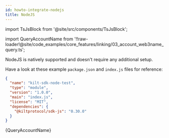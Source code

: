 ```yaml
---
id: howto-integrate-nodejs
title: NodeJS
---
```


import TsJsBlock from '@site/src/components/TsJsBlock';

import QueryAccountName from '!!raw-loader!@site/code_examples/core_features/linking/03_account_web3name_query.ts';

NodeJS is natively supported and doesn't require any additional setup.

Have a look at these example `package.json` and `index.js` files for reference:

```json
{
  "name": "kilt-sdk-node-test",
  "type": "module",
  "version": "1.0.0",
  "main": "index.js",
  "license": "MIT",
  "dependencies": {
    "@kiltprotocol/sdk-js": "0.30.0"
  }
}
```

<TsJsBlock>
  {QueryAccountName}
</TsJsBlock>
